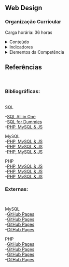 ## Web Design
### Organização Curricular

Carga horária: 36 horas

<details>
<summary>Conteúdo</summary>

| Conceito | Linguagem |
| :---: | :---: |
| Modelagem de Dados | SQL |
| Web a BD | PHP |

</details>

<details>
<summary>Indicadores</summary>

1.	Define os objetivos do projeto, de acordo com as necessidades do cliente e público-alvo.
2.	Elabora proposta de trabalho de acordo com arquitetura da informação da aplicação web e das estratégias tecnológicas.
3.	Elabora protótipo para web sites de acordo com o briefing.
4.	Redige o projeto da aplicação web de acordo com a proposta e protótipo.
</details>

<details>
<summary>Elementos da Competência</summary>
<b>Conhecimentos</b><br>
•	Briefing: conceito, especificidades para projetos web e modelos.<br>
•	Técnicas de criatividade: brainstorming, mapas mentais e painéis semânticos.<br>
•	Análise de mercado: identificação do perfil do cliente e público-alvo, concorrentes diretos e indiretos.<br>
•	Domínios de internet: conceito, registro e disponibilidade de serviços.<br>
•	Projetos web: tendências, tecnologias, gestão de projetos (custos, calendários de tarefas e relatórios de acompanhamento).<br>
•	Arquitetura da informação: conceito e aplicações, mapa do site e estruturas de navegação, organização de conteúdo.<br>
•	Proposta comercial: características, requisitos, elaboração e modelos de contrato de serviço.<br>
•	Análise de requisitos: conceitos e técnicas.<br>
<b>Habilidades</b><br>
•	Interpretar briefing para projetos de websites.<br>
•	Identificar requisitos técnicos para projetos de websites.<br>
•	Pesquisar domínio disponível e serviços de hospedagem para websites.<br>
•	Organizar arquivos e atividades por etapas do projeto.<br>
•	Estruturar arquitetura dos elementos de conteúdo de websites.<br>
<b>Atitudes/Valores</b><br>
•	Responsabilidade e comprometimento com os acordos estabelecidos.<br>
•	Proatividade no desenvolvimento das atividades profissionais.<br>
•	Colaboração no desenvolvimento do trabalho em equipe.<br>
•	Respeito aos direitos de propriedade intelectual.<br>
•	Comprometimento com padrões de usabilidade e acessibilidade web.<br>
</details>


<h2>Referências</h2><br>
<h3>Bibliográficas:</h3><br>
SQL<br>

-[SQL All in One](https://github.com/CaroliniSimoes/Senac-DesenvolvedorWeb/blob/main/Apostilas/5.%20MySQL/SQL_All-in-One_For_Dummies.pdf3B_filename3DUTF-8SQL_All-in-One_For_Dummies.pdf)<br>
-[SQL for Dummies](https://github.com/CaroliniSimoes/Senac-DesenvolvedorWeb/blob/main/Apostilas/5.%20MySQL/SQL_All-in-One_For_Dummies.pdf3B_filename3DUTF-8SQL_All-in-One_For_Dummies.pdf)<br>
-[PHP, MySQL & JS](https://github.com/CaroliniSimoes/Senac-DesenvolvedorWeb/blob/main/Apostilas/5.%20MySQL/SQL_All-in-One_For_Dummies.pdf3B_filename3DUTF-8SQL_All-in-One_For_Dummies.pdf)<br>

MySQL<br>
-[PHP, MySQL & JS](https://github.com/CaroliniSimoes/Senac-DesenvolvedorWeb/blob/main/Apostilas/5.%20MySQL/SQL_All-in-One_For_Dummies.pdf3B_filename3DUTF-8SQL_All-in-One_For_Dummies.pdf)<br>
-[PHP, MySQL & JS](https://github.com/CaroliniSimoes/Senac-DesenvolvedorWeb/blob/main/Apostilas/5.%20MySQL/SQL_All-in-One_For_Dummies.pdf3B_filename3DUTF-8SQL_All-in-One_For_Dummies.pdf)<br>
-[PHP, MySQL & JS](https://github.com/CaroliniSimoes/Senac-DesenvolvedorWeb/blob/main/Apostilas/5.%20MySQL/SQL_All-in-One_For_Dummies.pdf3B_filename3DUTF-8SQL_All-in-One_For_Dummies.pdf)<br>

PHP<br>
-[PHP, MySQL & JS](https://github.com/CaroliniSimoes/Senac-DesenvolvedorWeb/blob/main/Apostilas/5.%20MySQL/SQL_All-in-One_For_Dummies.pdf3B_filename3DUTF-8SQL_All-in-One_For_Dummies.pdf)<br>
-[PHP, MySQL & JS](https://github.com/CaroliniSimoes/Senac-DesenvolvedorWeb/blob/main/Apostilas/5.%20MySQL/SQL_All-in-One_For_Dummies.pdf3B_filename3DUTF-8SQL_All-in-One_For_Dummies.pdf)<br>
-[PHP, MySQL & JS](https://github.com/CaroliniSimoes/Senac-DesenvolvedorWeb/blob/main/Apostilas/5.%20MySQL/SQL_All-in-One_For_Dummies.pdf3B_filename3DUTF-8SQL_All-in-One_For_Dummies.pdf)<br>

<h3>Externas:</h3><br>

MySQL<br>
-[GitHub Pages](https://www.techtudo.com.br/noticias/2012/04/o-que-e-e-como-usar-o-mysql.ghtml)<br>
-[GitHub Pages](https://kinsta.com/pt/base-de-conhecimento/o-que-e-mysql/)<br>
-[GitHub Pages](https://www.hostinger.com.br/tutoriais/o-que-e-mysql)<br>
-[GitHub Pages](https://pages.github.com/)<br>

PHP<br>
-[GitHub Pages](https://www.techtudo.com.br/noticias/2012/04/o-que-e-e-como-usar-o-mysql.ghtml)<br>
-[GitHub Pages](https://kinsta.com/pt/base-de-conhecimento/o-que-e-mysql/)<br>
-[GitHub Pages](https://www.hostinger.com.br/tutoriais/o-que-e-mysql)<br>
-[GitHub Pages](https://pages.github.com/)<br>
